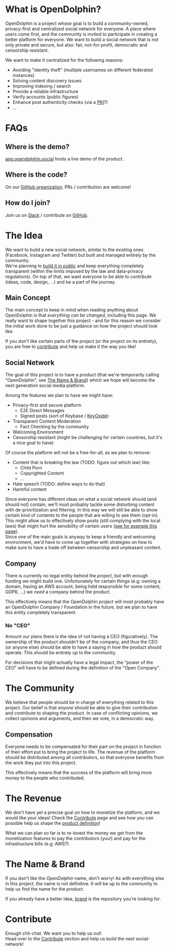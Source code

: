 # What is OpenDolphin?

OpenDolphin is a project whose goal is to build a community-owned, privacy-first and centralized social network for everyone. 
A place where users come first, and the community is invited to participate in creating a better platform for everyone.
We want to build a social network that is not only private and secure, but also: fair, not-for-profit, democratic and censorship resistant.
  

We want to make it centralized for the following reasons:
- Avoiding "identity theft" (multiple usernames on different federated instances)
- Solving content discovery issues
- Improving indexing / search
- Provide a reliable infrastructure
- Verify accounts (public figures)
- Enhance post authenticity checks (via a [PKI](https://en.wikipedia.org/wiki/Public_key_infrastructure)?)
- ...

# FAQs

## Where is the demo?

[app.opendolphin.social](https://app.opendolphin.social/) hosts a live demo of the product.

## Where is the code?

On our [GitHub organization](https://github.com/OpenDolphin). PRs / contribution are welcome!

## How do I join?

Join us on [Slack](https://join.slack.com/t/open-dolphin/shared_invite/zt-1moz005y9-x0LwnR7Dlvwlmi1jOrkFug) / contribute on 
[GitHub](https://github.com/OpenDolphin).



# The Idea

We want to build a new social network, similar to the existing ones (Facebook, Instagram and Twitter) but
built and managed entirely by the community.  
We're planning to [build it in public](https://www.failory.com/blog/building-in-public) and keep everything 
completely transparent (within the limits imposed by the law and data-privacy regulations). On top of that,
we want everyone to be able to contribute (ideas, code, design, ...) and be a part of the journey.

## Main Concept

The main concept to keep in mind when reading anything about OpenDolphin is that _everything can be changed_, including this
page. We really want to shape together this project - and for this reason we consider the initial work done to be just a 
guidance on how the project should look like.  
  
If you don't like certain parts of the project (or the project on its entirety), you are free to [contribute](#contribute)
and help us make it the way you like!

## Social Network

The goal of this project is to have a product (that we're temporarily calling "OpenDolphin", see [The Name & Brand](#the-name--brand)) 
which we hope will become the next generation social media platform.

Among the features we plan to have we might have:

- Privacy-first and secure platform
    - E2E Direct Messages
    - Signed posts (sort of Keybase / [KeyOxide](https://keyoxide.org/)) 
- Transparent Content Moderation
    - Fact Checking by the community
- Welcoming Environment
- Censorship resistant (might be challenging for certain countries, but it's a nice goal to have)

Of course the platform will not be a free-for-all, as we plan to remove:

- Content that is breaking the law (TODO: figure out which law) like:
    - Child Porn
    - Copyrighted Content
    - ...
- Hate speech (TODO: define ways to do that)
- Harmful content

Since everyone has different ideas on what a social network should (and should not) contain, we'll most probably tackle some
disturbing content with de-prioritization and filtering. 
In this way we will still be able to show certain kind of contents to the people that are willing to see them (opt-in).  
This might allow us to effectively show posts (still complying with the local laws) that might hurt the sensibility of
certain users ([see for example this page](https://en.wikipedia.org/wiki/Internet_censorship#Common_targets)).  
Since one of the main goals is anyway to keep a friendly and welcoming environment, we'd have to come up together with strategies on how
to make sure to have a trade off between censorship and unpleasant content.

## Company

There is currently no legal entity behind the project, but with enough funding we might build one. 
Unfortunately for certain things (e.g: owning a domain, having an AWS account, being held responsible for some content, GDPR, ...)
we _need_ a company behind the product.  
  
This effectively means that the OpenDolphin project will most probably have an OpenDolphin Company / Foundation in the future,
but we plan to have this entity completely transparent.

### No "CEO"

Amount our plans there is the idea of not having a CEO (figuratively). The ownership of the product shouldn't be of the company, and
thus the CEO (or anyone else) should be able to have a saying in how the product should operate. This should be entirely up to the community.  
  
For decisions that might actually have a legal impact, the "power of the CEO" will have to be defined during the definition of the "Open Company".

# The Community

We believe that people should be in charge of everything related to this project. 
Our belief is that _anyone_ should be able to give their contribution and contribute to shaping the product.
In case of conflicting opinions, we collect opinions and arguments, and then we vote, in a democratic way.

## Compensation

Everyone needs to be compensated for their part on the project in function of their effort put to bring the project to life.
The revenue of the platform should be distributed among all contributors, so that everyone benefits from the work they put into this project.
  
This effectively means that the success of the platform will bring more money to the people who contributed.

# The Revenue

We don't have yet a precise goal on how to monetize the platform, and we would like your ideas!
Check the [Contribute](/contribute) page and see how you can possible help us shape the [product definition](https://github.com/OpenDolphin/product-definition/)!  
  
What we can plan so far is to re-invest the money we get from the monetization features to
pay the contributors (you!) and pay for the infrastructure bills (e.g: AWS?).


# The Name & Brand

If you don't like the _OpenDolphin_ name, don't worry! As with everything else in this project, the name
is not definitive. It will be up to the community to help us find the name for the product.  
  
If you already have a better idea, [brand](https://github.com/OpenDolphin/brand) is the repository you're looking for.

# Contribute

Enough chit-chat. We want you to help us out!  
Head over to the [Contribute](/contribute) section and help us build the next social-network!
